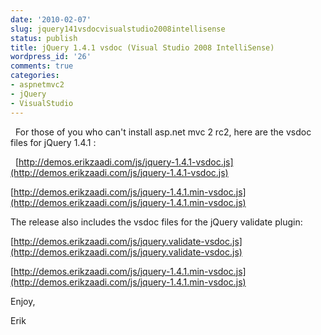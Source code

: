 ```yaml
---
date: '2010-02-07'
slug: jquery141vsdocvisualstudio2008intellisense
status: publish
title: jQuery 1.4.1 vsdoc (Visual Studio 2008 IntelliSense)
wordpress_id: '26'
comments: true
categories:
- aspnetmvc2
- jQuery
- VisualStudio
---
```


 
For those of you who can't install asp.net mvc 2 rc2, here are the vsdoc files for jQuery 1.4.1 :

 
[http://demos.erikzaadi.com/js/jquery-1.4.1-vsdoc.js](http://demos.erikzaadi.com/js/jquery-1.4.1-vsdoc.js)

[http://demos.erikzaadi.com/js/jquery-1.4.1.min-vsdoc.js](http://demos.erikzaadi.com/js/jquery-1.4.1.min-vsdoc.js)


The release also includes the vsdoc files for the jQuery validate plugin: 


[http://demos.erikzaadi.com/js/jquery.validate-vsdoc.js](http://demos.erikzaadi.com/js/jquery.validate-vsdoc.js)

[http://demos.erikzaadi.com/js/jquery-1.4.1.min-vsdoc.js](http://demos.erikzaadi.com/js/jquery-1.4.1.min-vsdoc.js)

Enjoy,

Erik
